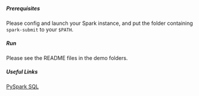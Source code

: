 ##### Prerequisites

Please config and launch your Spark instance, and put the folder containing `spark-submit` to your `$PATH`.

##### Run

Please see the README files in the demo folders.

##### Useful Links

[PySpark SQL](https://spark.apache.org/docs/3.0.1/api/python/pyspark.sql.html)
